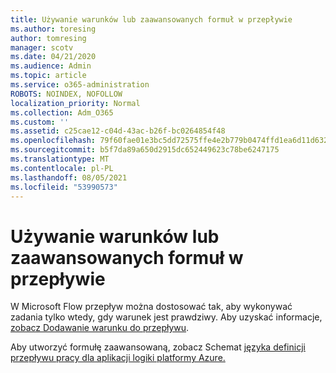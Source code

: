 ```yaml
---
title: Używanie warunków lub zaawansowanych formuł w przepływie
ms.author: toresing
author: tomresing
manager: scotv
ms.date: 04/21/2020
ms.audience: Admin
ms.topic: article
ms.service: o365-administration
ROBOTS: NOINDEX, NOFOLLOW
localization_priority: Normal
ms.collection: Adm_O365
ms.custom: ''
ms.assetid: c25cae12-c04d-43ac-b26f-bc0264854f48
ms.openlocfilehash: 79f60fae01e3bc5dd72575ffe4e2b779b0474ffd1ea6d11d632365cd63c5bf81
ms.sourcegitcommit: b5f7da89a650d2915dc652449623c78be6247175
ms.translationtype: MT
ms.contentlocale: pl-PL
ms.lasthandoff: 08/05/2021
ms.locfileid: "53990573"
---
```

# <a name="use-conditions-or-advanced-formulas-in-a-flow"></a>Używanie warunków lub zaawansowanych formuł w przepływie

W Microsoft Flow przepływ można dostosować tak, aby wykonywać zadania tylko wtedy, gdy warunek jest prawdziwy. Aby uzyskać informacje, [zobacz Dodawanie warunku do przepływu](https://go.microsoft.com/fwlink/?linkid=872112).
  
Aby utworzyć formułę zaawansowaną, zobacz Schemat [języka definicji przepływu pracy dla aplikacji logiki platformy Azure.](https://aka.ms/logicexpressions)
  


